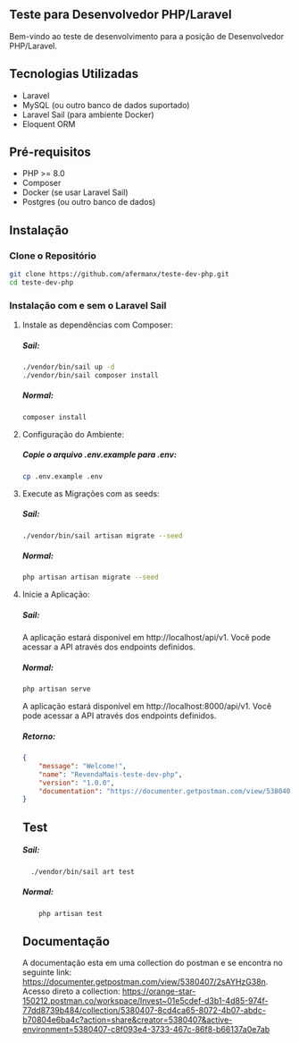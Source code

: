 ## Teste para Desenvolvedor PHP/Laravel

Bem-vindo ao teste de desenvolvimento para a posição de Desenvolvedor PHP/Laravel.

## Tecnologias Utilizadas

-   Laravel
-   MySQL (ou outro banco de dados suportado)
-   Laravel Sail (para ambiente Docker)
-   Eloquent ORM

## Pré-requisitos

-   PHP >= 8.0
-   Composer
-   Docker (se usar Laravel Sail)
-   Postgres (ou outro banco de dados)

## Instalação

### Clone o Repositório

```bash
git clone https://github.com/afermanx/teste-dev-php.git
cd teste-dev-php
```

### Instalação com e sem o Laravel Sail

1. Instale as dependências com Composer:

    ##### Sail:

    ```bash
    ./vendor/bin/sail up -d
    ./vendor/bin/sail composer install
    ```

    ##### Normal:

    ```bash
    composer install
    ```

2. Configuração do Ambiente:

    ##### Copie o arquivo .env.example para .env:

    ```bash
    cp .env.example .env
    ```

3. Execute as Migrações com as seeds:
    ##### Sail:
    ```bash
    ./vendor/bin/sail artisan migrate --seed
    ```
    ##### Normal:
    ```bash
    php artisan artisan migrate --seed
    ```
4. Inicie a Aplicação:

    ##### Sail:

    A aplicação estará disponível em http://localhost/api/v1. Você pode acessar a API através dos endpoints definidos.

    ##### Normal:

    ```bash
    php artisan serve
    ```

    A aplicação estará disponível em http://localhost:8000/api/v1. Você pode acessar a API através dos endpoints definidos.

    ##### Retorno:

    ```json
    {
        "message": "Welcome!",
        "name": "RevendaMais-teste-dev-php",
        "version": "1.0.0",
        "documentation": "https://documenter.getpostman.com/view/5380407/2sAYHzG38n"
    }
    ```

    ## Test

    ##### Sail:

    ```bash
      ./vendor/bin/sail art test
    ```

    ##### Normal:

    ```bash
        php artisan test
    ```
    ## Documentação
    A documentação esta em uma collection do postman e se encontra no seguinte link: https://documenter.getpostman.com/view/5380407/2sAYHzG38n.
    Acesso direto a collection: https://orange-star-150212.postman.co/workspace/Invest~01e5cdef-d3b1-4d85-974f-77dd8739b484/collection/5380407-8cd4ca65-8072-4b07-abdc-b70804e6ba4c?action=share&creator=5380407&active-environment=5380407-c8f093e4-3733-467c-86f8-b66137a0e7ab

